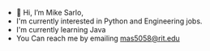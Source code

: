 - 👋 Hi, I’m  Mike Sarlo, 
- I'm currently interested in Python and Engineering jobs.
- I'm currently learning Java
- You Can reach me by emailing mas5058@rit.edu

<!---
sickle5/sickle5 is a ✨ special ✨ repository because its `README.md` (this file) appears on your GitHub profile.
You can click the Preview link to take a look at your changes.
--->
